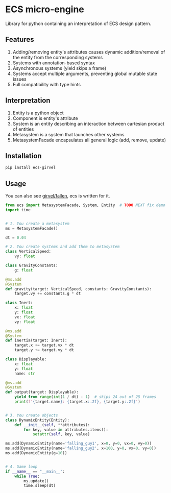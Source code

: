 [//]: # (TODO mention minimalistic & does not presume anything, maximal compatibility)

# ECS micro-engine

Library for python containing an interpretation of ECS design pattern. 

## Features

1. Adding/removing entity's attributes causes dynamic addition/removal of the entity from the corresponding systems
2. Systems with annotation-based syntax
3. Asynchronous systems (yield skips a frame)
4. Systems accept multiple arguments, preventing global mutable state issues
5. Full compatibility with type hints

## Interpretation

1. Entity is a python object
2. Component is entity's attribute
3. System is an entity describing an interaction between cartesian product of entities
4. Metasystem is a system that launches other systems
5. MetasystemFacade encapsulates all general logic (add, remove, update)

## Installation

```bash
pip install ecs-girvel
```

## Usage

You can also see [girvel/fallen](https://github.com/girvel/fallen), ecs is written for it.

```py
from ecs import MetasystemFacade, System, Entity  # TODO NEXT fix demo
import time


# 1. You create a metasystem
ms = MetasystemFacade()

dt = 0.04

# 2. You create systems and add them to metasystem
class VerticalSpeed:
    vy: float

class GravityConstants:
    g: float

@ms.add
@System
def gravity(target: VerticalSpeed, constants: GravityConstants):
    target.vy += constants.g * dt

class Inert:
    x: float
    y: float
    vx: float
    vy: float

@ms.add
@System
def inertia(target: Inert):
    target.x += target.vx * dt
    target.y += target.vy * dt

class Displayable:
    x: float
    y: float
    name: str

@ms.add
@System
def output(target: Displayable):
    yield from range(int(1 / dt) - 1)  # skips 24 out of 25 frames
    print(f'{target.name}: {target.x:.2f}, {target.y:.2f}')


# 3. You create objects
class DynamicEntity(Entity):
    def __init__(self, **attributes):
        for key, value in attributes.items():
            setattr(self, key, value)

ms.add(DynamicEntity(name='falling_guy1', x=0, y=0, vx=0, vy=0))
ms.add(DynamicEntity(name='falling_guy2', x=100, y=0, vx=0, vy=0))
ms.add(DynamicEntity(g=10))


# 4. Game loop
if __name__ == "__main__":
    while True:
        ms.update()
        time.sleep(dt)
```